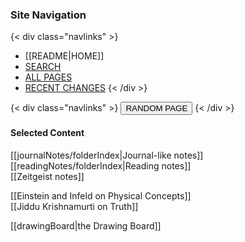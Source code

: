### Site Navigation

{< div class="navlinks" >}
- [[README|HOME]]
- [SEARCH](/search.html)  
- [ALL PAGES](/all-pages.html)  
- [RECENT CHANGES](/recent-pages.html)
{< /div >}

{< div class="navlinks" >}
  <button onclick="location.href=`${randomPageLink()}`">
    RANDOM PAGE
  </button>
{< /div >}

#### Selected Content

[[journalNotes/folderIndex|Journal-like notes]]    
[[readingNotes/folderIndex|Reading notes]]  
[[Zeitgeist notes]]  

[[Einstein and Infeld on Physical Concepts]]  
[[Jiddu Krishnamurti on Truth]]  

[[drawingBoard|the Drawing Board]]  


